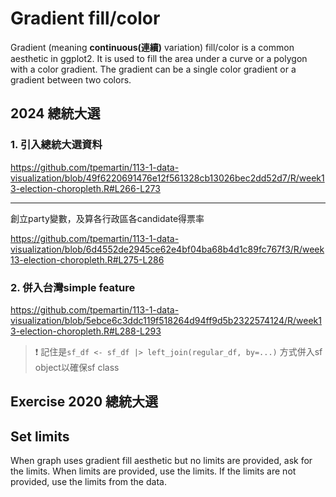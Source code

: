 # Gradient fill/color

Gradient (meaning **continuous(連續)** variation) fill/color is a common aesthetic in ggplot2. It is used to fill the area under a curve or a polygon with a color gradient. The gradient can be a single color gradient or a gradient between two colors. 

## 2024 總統大選

### 1. 引入總統大選資料

<https://github.com/tpemartin/113-1-data-visualization/blob/49f6220691476e12f561328cb13026bec2dd52d7/R/week13-election-choropleth.R#L266-L273>

***

創立party變數，及算各行政區各candidate得票率

<https://github.com/tpemartin/113-1-data-visualization/blob/6d4552de2945ce62e4bf04ba68b4d1c89fc767f3/R/week13-election-choropleth.R#L275-L286>

### 2. 併入台灣simple feature

<https://github.com/tpemartin/113-1-data-visualization/blob/5ebce6c3ddc119f518264d94ff9d5b2322574124/R/week13-election-choropleth.R#L288-L293>

> :exclamation: 記住是`sf_df <- sf_df |> left_join(regular_df, by=...)` 方式併入sf object以確保sf class


## Exercise 2020 總統大選



## Set limits

When graph uses gradient fill aesthetic but no limits are provided, ask for the limits. When limits are provided, use the limits. If the limits are not provided, use the limits from the data. 

